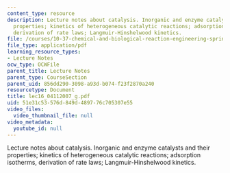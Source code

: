 ```yaml
---
content_type: resource
description: Lecture notes about catalysis. Inorganic and enzyme catalysts and their
  properties; kinetics of heterogeneous catalytic reactions; adsorption isotherms,
  derivation of rate laws; Langmuir-Hinshelwood kinetics.
file: /courses/10-37-chemical-and-biological-reaction-engineering-spring-2007/51e31c53576d849d489776c705307e55_lec16_04112007_g.pdf
file_type: application/pdf
learning_resource_types:
- Lecture Notes
ocw_type: OCWFile
parent_title: Lecture Notes
parent_type: CourseSection
parent_uid: 856dd290-3098-a93d-b074-f23f2870a240
resourcetype: Document
title: lec16_04112007_g.pdf
uid: 51e31c53-576d-849d-4897-76c705307e55
video_files:
  video_thumbnail_file: null
video_metadata:
  youtube_id: null
---
```

Lecture notes about catalysis. Inorganic and enzyme catalysts and their properties; kinetics of heterogeneous catalytic reactions; adsorption isotherms, derivation of rate laws; Langmuir-Hinshelwood kinetics.

